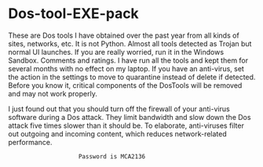 # Dos-tool-EXE-pack
These are Dos tools I have obtained over the past year from all kinds of sites, networks, etc. It is not Python. Almost all tools detected as Trojan but normal UI launches. If you are really worried, run it in the Windows Sandbox. Comments and ratings.
I have run all the tools and kept them for several months with no effect on my laptop. If you have an anti-virus, set the action in the settings to move to quarantine instead of delete if detected. Before you know it, critical components of the DosTools will be removed and may not work properly.


I just found out that you should turn off the firewall of your anti-virus software during a Dos attack. They limit bandwidth and slow down the Dos attack five times slower than it should be.
To elaborate, anti-viruses filter out outgoing and incoming content, which reduces network-related performance.


                        Password is MCA2136
